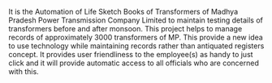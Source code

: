 It is the Automation of Life Sketch Books of Transformers of Madhya Pradesh Power Transmission Company
Limited to maintain testing details of transformers before and after monsoon. This project helps to manage
records of approximately 3000 transformers of MP. This provide a new idea to use technology while
maintaining records rather than antiquated registers concept. It provides user friendliness to the
employee(s) as handy to just click and it will provide automatic access to all officials who are concerned with
this.